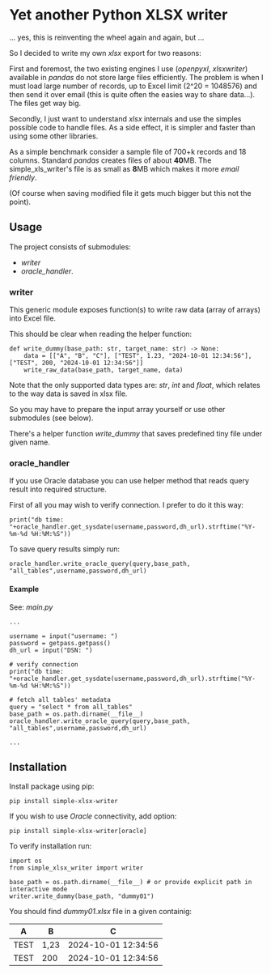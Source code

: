 # Yet another Python XLSX writer

... yes, this is reinventing the wheel again and again, but ...

So I decided to write my own *xlsx* export for two reasons:

First and foremost, the two existing engines I use (*openpyxl*, *xlsxwriter*) available in *pandas* do not store large files efficiently.
The problem is when I must load large number of records, up to Excel limit (2^20 = 1048576) and then send it over email 
(this is quite often the easies way to share data...). The files get way big.

Secondly, I just want to understand *xlsx* internals and use the simples possible code to handle files. 
As a side effect, it is simpler and faster than using some other libraries.

As a simple benchmark consider a sample file of 700+k records and 18 columns. 
Standard *pandas* creates files of about **40**MB. The simple_xls_writer's file is as small as **8**MB which makes it more *email friendly*. 


(Of course when saving modified file it gets much bigger but this not the point). 

## Usage

The project consists of submodules: 

- *writer*
- *oracle_handler*. 

### writer

This generic module exposes function(s) to write raw data 
(array of arrays) into Excel file. 

This should be clear when reading the helper function:

    def write_dummy(base_path: str, target_name: str) -> None:
        data = [["A", "B", "C"], ["TEST", 1.23, "2024-10-01 12:34:56"], ["TEST", 200, "2024-10-01 12:34:56"]]
        write_raw_data(base_path, target_name, data)

Note that the only supported data types are: *str*, *int* and *float*, which relates to the way data is saved in xlsx file.

So you may have to prepare the input array yourself or use other submodules (see below).

There's a helper function *write_dummy* that saves predefined tiny file under given name.

### oracle_handler 

If you use Oracle database you can use helper method that reads query result into required structure.

First of all you may wish to verify connection. I prefer to do it this way:

    print("db time: "+oracle_handler.get_sysdate(username,password,dh_url).strftime("%Y-%m-%d %H:%M:%S"))

To save query results simply run:

    oracle_handler.write_oracle_query(query,base_path, "all_tables",username,password,dh_url)

#### Example

See: *main.py*

    ...    

    username = input("username: ")
    password = getpass.getpass()
    dh_url = input("DSN: ")
    
    # verify connection
    print("db time: "+oracle_handler.get_sysdate(username,password,dh_url).strftime("%Y-%m-%d %H:%M:%S"))

    # fetch all tables' metadata
    query = "select * from all_tables"
    base_path = os.path.dirname(__file__)
    oracle_handler.write_oracle_query(query,base_path, "all_tables",username,password,dh_url)

    ...

## Installation

Install package using pip:

    pip install simple-xlsx-writer

If you wish to use *Oracle* connectivity, add option:

    pip install simple-xlsx-writer[oracle]

To verify installation run:

    import os
    from simple_xlsx_writer import writer

    base_path = os.path.dirname(__file__) # or provide explicit path in interactive mode
    writer.write_dummy(base_path, "dummy01")

You should find *dummy01.xlsx* file in a given containig:

| A    | B    | C                   |
|------|------|---------------------|
| TEST | 1,23 | 2024-10-01 12:34:56 |
| TEST | 200  | 2024-10-01 12:34:56 |
